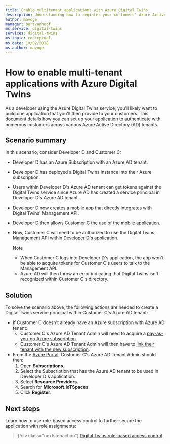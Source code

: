 ```yaml
---
title: Enable multitenant applications with Azure Digital Twins
description: Understanding how to register your customers' Azure Active Directory tenants with Azure Digital Twins
author: mavoge
manager: bertvanhoof
ms.service: digital-twins
services: digital-twins
ms.topic: conceptual
ms.date: 10/02/2018
ms.author: mavoge
---
```


# How to enable multi-tenant applications with Azure Digital Twins

As a developer using the Azure Digital Twins service, you'll likely want to build one application that you'll then provide to your customers.  This document details how you can set up your application to authenticate with numerous customers across various Azure Active Directory (AD) tenants.

## Scenario summary

In this scenario, consider Developer D and Customer C:

- Developer D has an Azure Subscription with an Azure AD tenant.
- Developer D has deployed a Digital Twins instance into their Azure subscription.
- Users within Developer D's Azure AD tenant can get tokens against the Digital Twins service since Azure AD has created a service principal in Developer D's Azure AD tenant.
- Developer D now creates a mobile app that directly integrates with Digital Twins' Management API.
- Developer D then allows Customer C the use of the mobile application.
- Now, Customer C will need to be authorized to use the Digital Twins' Management API within Developer D's application.

  > [!NOTE]
  > - When Customer C logs into Developer D's application, the app won't be able to acquire tokens for Customer C's users to talk to the Management API.
  > - Azure AD will then throw an error indicating that Digital Twins isn't recognized within Customer C's directory.

## Solution

To solve the scenario above, the following actions are needed to create a Digital Twins service principal within Customer C's Azure AD tenant:

- If Customer C doesn't already have an Azure subscription with Azure AD tenant:
  - Customer C's Azure AD Tenant Admin will need to acquire a [pay-as-you-go Azure subscription](https://azure.microsoft.com/offers/ms-azr-0003p/).
  - Customer C's Azure AD Tenant Admin will then have to [link their tenant with the new subscription](https://docs.microsoft.com/azure/active-directory/connect/active-directory-aadconnect).
- From the [Azure Portal](https://portal.azure.com), Customer C's Azure AD Tenant Admin should then:
  1. Open **Subscriptions**.
  1. Select the Subscription that has the Azure AD tenant to be used in Developer D's application.
  1. Select **Resource Providers**.
  1. Search for **Microsoft.IoTSpaces**.
  1. Click **Register**.
  
## Next steps

Learn how to use role-based access control to further secure the application with role assignments:

> [!div class="nextstepaction"]
> [Digital Twins role-based access control](security-create-manage-role-assignments.md)
